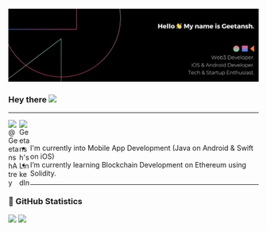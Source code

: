 ![Header](./pictures/Banner.png "Header")

### Hey there <img src="https://media.giphy.com/media/hvRJCLFzcasrR4ia7z/giphy.gif" width="24px">

---

<a href="https://twitter.com/GeetanshAtrey">
  <img align="left" alt="@GeetanshAtrey" width="22px" src="https://raw.githubusercontent.com/peterthehan/peterthehan/master/assets/twitter.svg" />
</a>

<a href="https://www.linkedin.com/in/geetanshatrey/">
  <img align="left" alt="Geetansh's LinkedIn" width="22px" src="https://raw.githubusercontent.com/peterthehan/peterthehan/master/assets/linkedin.svg" />
</a>

<br><br>
- I'm currently into Mobile App Development (Java on Android & Swift on iOS)
- I’m currently learning Blockchain Development on Ethereum using Solidity.

---


<!--
**geetanshatrey/geetanshatrey** is a ✨ _special_ ✨ repository because its `README.md` (this file) appears on your GitHub profile.

Here are some ideas to get you started:

- 🔭 I’m currently working on ....
- 🌱 I’m currently learning ....
- 👯 I’m looking to collaborate on ...
- 🤔 I’m looking for help with ...
- 💬 Ask me about ...
- 📫 How to reach me: ...
- 😄 Pronouns: ...
- ⚡ Fun fact: ...
-->

### 🚀 GitHub Statistics

<p align="left">
    <img
        width="53.8%"
        src="https://github-readme-streak-stats.herokuapp.com?user=geetanshatrey&theme=algolia&date_format=M%20j%5B%2C%20Y%5D"
    />
  <img width="45.2%" src="https://github-readme-stats.vercel.app/api/top-langs/?username=geetanshatrey&layout=compact&theme=algolia"/>
</p>
